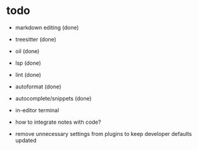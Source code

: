 # todo

- markdown editing (done)
- treesitter (done)
- oil (done)
- lsp (done)
- lint (done)
- autoformat (done)
- autocomplete/snippets (done)

- in-editor terminal
- how to integrate notes with code?
- remove unnecessary settings from plugins to keep developer defaults updated

